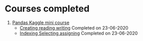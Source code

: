 # Courses completed

1. [Pandas Kaggle mini course](https://www.kaggle.com/learn/pandas)
   - [Creating reading writing](https://www.kaggle.com/residentmario/creating-reading-and-writing) Completed on 23-06-2020
   - [Indexing Selecting assigning](https://www.kaggle.com/residentmario/indexing-selecting-assigning) Completed on 23-06-2020
